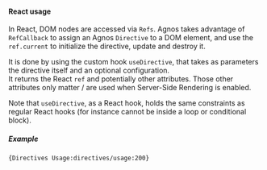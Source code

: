 #### React usage

In React, DOM nodes are accessed via `Refs`. Agnos takes advantage of `RefCallback` to assign an Agnos `Directive` to a DOM element, and use the `ref.current` to initialize the directive, update and destroy it.

It is done by using the custom hook `useDirective`, that takes as parameters the directive itself and an optional configuration.  
It returns the React `ref` and potentially other attributes. Those other attributes only matter / are used when Server-Side Rendering is enabled.

Note that `useDirective`, as a React hook, holds the same constraints as regular React hooks (for instance cannot be inside a loop or conditional block).

##### Example

```sample
{Directives Usage:directives/usage:200}
```
